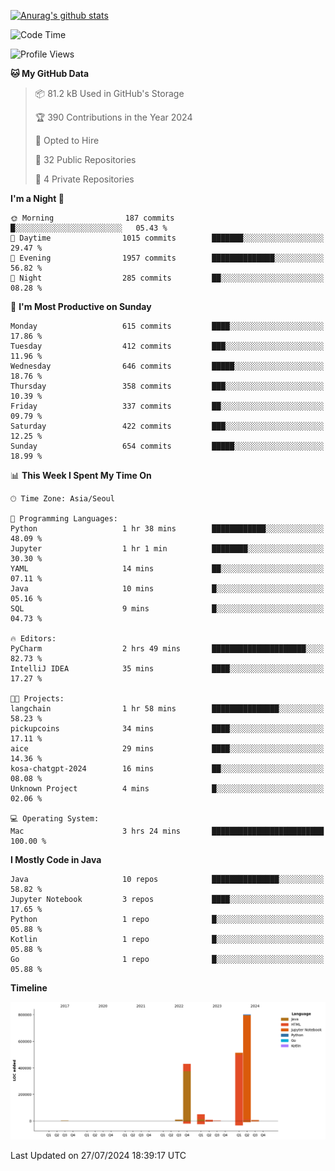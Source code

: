 [![Anurag's github stats](https://github-readme-stats.vercel.app/api?username=hajubal)](https://github.com/anuraghazra/github-readme-stats)

<!--START_SECTION:waka-->
![Code Time](http://img.shields.io/badge/Code%20Time-86%20hrs%2017%20mins-blue)

![Profile Views](http://img.shields.io/badge/Profile%20Views-0-blue)

**🐱 My GitHub Data** 

> 📦 81.2 kB Used in GitHub's Storage 
 > 
> 🏆 390 Contributions in the Year 2024
 > 
> 💼 Opted to Hire
 > 
> 📜 32 Public Repositories 
 > 
> 🔑 4 Private Repositories 
 > 
**I'm a Night 🦉** 

```text
🌞 Morning                187 commits         █░░░░░░░░░░░░░░░░░░░░░░░░   05.43 % 
🌆 Daytime                1015 commits        ███████░░░░░░░░░░░░░░░░░░   29.47 % 
🌃 Evening                1957 commits        ██████████████░░░░░░░░░░░   56.82 % 
🌙 Night                  285 commits         ██░░░░░░░░░░░░░░░░░░░░░░░   08.28 % 
```
📅 **I'm Most Productive on Sunday** 

```text
Monday                   615 commits         ████░░░░░░░░░░░░░░░░░░░░░   17.86 % 
Tuesday                  412 commits         ███░░░░░░░░░░░░░░░░░░░░░░   11.96 % 
Wednesday                646 commits         █████░░░░░░░░░░░░░░░░░░░░   18.76 % 
Thursday                 358 commits         ███░░░░░░░░░░░░░░░░░░░░░░   10.39 % 
Friday                   337 commits         ██░░░░░░░░░░░░░░░░░░░░░░░   09.79 % 
Saturday                 422 commits         ███░░░░░░░░░░░░░░░░░░░░░░   12.25 % 
Sunday                   654 commits         █████░░░░░░░░░░░░░░░░░░░░   18.99 % 
```


📊 **This Week I Spent My Time On** 

```text
🕑︎ Time Zone: Asia/Seoul

💬 Programming Languages: 
Python                   1 hr 38 mins        ████████████░░░░░░░░░░░░░   48.09 % 
Jupyter                  1 hr 1 min          ████████░░░░░░░░░░░░░░░░░   30.30 % 
YAML                     14 mins             ██░░░░░░░░░░░░░░░░░░░░░░░   07.11 % 
Java                     10 mins             █░░░░░░░░░░░░░░░░░░░░░░░░   05.16 % 
SQL                      9 mins              █░░░░░░░░░░░░░░░░░░░░░░░░   04.73 % 

🔥 Editors: 
PyCharm                  2 hrs 49 mins       █████████████████████░░░░   82.73 % 
IntelliJ IDEA            35 mins             ████░░░░░░░░░░░░░░░░░░░░░   17.27 % 

🐱‍💻 Projects: 
langchain                1 hr 58 mins        ███████████████░░░░░░░░░░   58.23 % 
pickupcoins              34 mins             ████░░░░░░░░░░░░░░░░░░░░░   17.11 % 
aice                     29 mins             ████░░░░░░░░░░░░░░░░░░░░░   14.36 % 
kosa-chatgpt-2024        16 mins             ██░░░░░░░░░░░░░░░░░░░░░░░   08.08 % 
Unknown Project          4 mins              █░░░░░░░░░░░░░░░░░░░░░░░░   02.06 % 

💻 Operating System: 
Mac                      3 hrs 24 mins       █████████████████████████   100.00 % 
```

**I Mostly Code in Java** 

```text
Java                     10 repos            ███████████████░░░░░░░░░░   58.82 % 
Jupyter Notebook         3 repos             ████░░░░░░░░░░░░░░░░░░░░░   17.65 % 
Python                   1 repo              █░░░░░░░░░░░░░░░░░░░░░░░░   05.88 % 
Kotlin                   1 repo              █░░░░░░░░░░░░░░░░░░░░░░░░   05.88 % 
Go                       1 repo              █░░░░░░░░░░░░░░░░░░░░░░░░   05.88 % 
```



**Timeline**

![Lines of Code chart](https://raw.githubusercontent.com/hajubal/hajubal/main/assets/bar_graph.png)


 Last Updated on 27/07/2024 18:39:17 UTC
<!--END_SECTION:waka-->